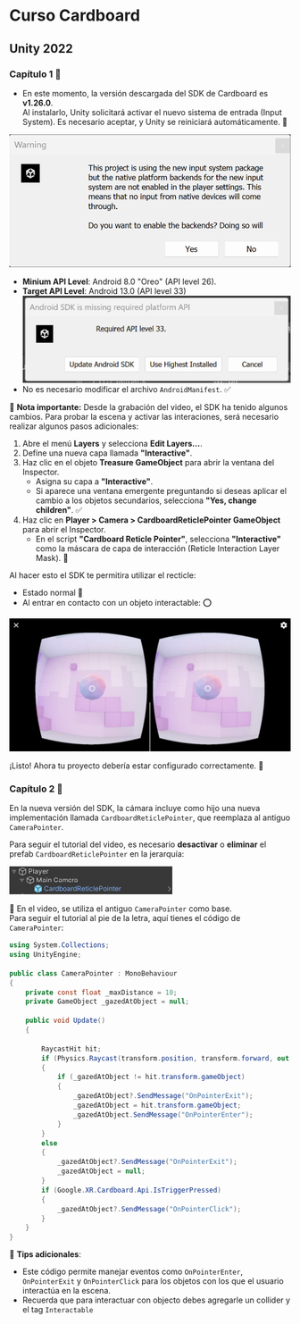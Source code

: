 # Curso Cardboard
## Unity 2022

### Capítulo 1 📖

- En este momento, la versión descargada del SDK de Cardboard es **v1.26.0**.  
Al instalarlo, Unity solicitará activar el nuevo sistema de entrada (Input System). Es necesario aceptar, y Unity se reiniciará automáticamente. 🔄

![Imagen de referencia](./DocAssets/image-0.png)

- **Minium API Level**: Android 8.0 "Oreo" (API level 26).  
- **Target API Level**: Android 13.0 (API level 33)
![alt text](./DocAssets/image-1.png)
- No es necesario modificar el archivo `AndroidManifest`. ✅

📌 **Nota importante:** Desde la grabación del video, el SDK ha tenido algunos cambios. Para probar la escena y activar las interaciones, será necesario realizar algunos pasos adicionales:  

1. Abre el menú **Layers** y selecciona **Edit Layers...**.  
2. Define una nueva capa llamada **"Interactive"**.  
3. Haz clic en el objeto **Treasure GameObject** para abrir la ventana del Inspector.  
   - Asigna su capa a **"Interactive"**.  
   - Si aparece una ventana emergente preguntando si deseas aplicar el cambio a los objetos secundarios, selecciona **"Yes, change children"**. ✅  
4. Haz clic en **Player > Camera > CardboardReticlePointer GameObject** para abrir el Inspector.  
   - En el script **"Cardboard Reticle Pointer"**, selecciona **"Interactive"** como la máscara de capa de interacción (Reticle Interaction Layer Mask). 🎯  

Al hacer esto el SDK te permitira utilizar el recticle:
- Estado normal 🔴
- Al entrar en contacto con un objeto interactable: ⭕

![alt text](./DocAssets/image-2.png)

¡Listo! Ahora tu proyecto debería estar configurado correctamente. 🚀

### Capítulo 2 📖

En la nueva versión del SDK, la cámara incluye como hijo una nueva implementación llamada `CardboardReticlePointer`, que reemplaza al antiguo `CameraPointer`.  

Para seguir el tutorial del video, es necesario **desactivar** o **eliminar** el prefab `CardboardReticlePointer` en la jerarquía:  

![Referencia visual](./DocAssets/image-3.png)  

📌 En el video, se utiliza el antiguo `CameraPointer` como base.  
Para seguir el tutorial al pie de la letra, aquí tienes el código de `CameraPointer`:

```csharp
using System.Collections;
using UnityEngine;

public class CameraPointer : MonoBehaviour
{
    private const float _maxDistance = 10;
    private GameObject _gazedAtObject = null;

    public void Update()
    {

        RaycastHit hit;
        if (Physics.Raycast(transform.position, transform.forward, out hit, _maxDistance))
        {
            if (_gazedAtObject != hit.transform.gameObject)
            {
                _gazedAtObject?.SendMessage("OnPointerExit");
                _gazedAtObject = hit.transform.gameObject;
                _gazedAtObject.SendMessage("OnPointerEnter");
            }
        }
        else
        {
            _gazedAtObject?.SendMessage("OnPointerExit");
            _gazedAtObject = null;
        }
        if (Google.XR.Cardboard.Api.IsTriggerPressed)
        {
            _gazedAtObject?.SendMessage("OnPointerClick");
        }
    }
}
```

👾 **Tips adicionales**: 
- Este código permite manejar eventos como `OnPointerEnter`, `OnPointerExit` y `OnPointerClick` para los objetos con los que el usuario interactúa en la escena.  
- Recuerda que para interactuar con objecto debes agregarle un collider y el tag `Interactable`
